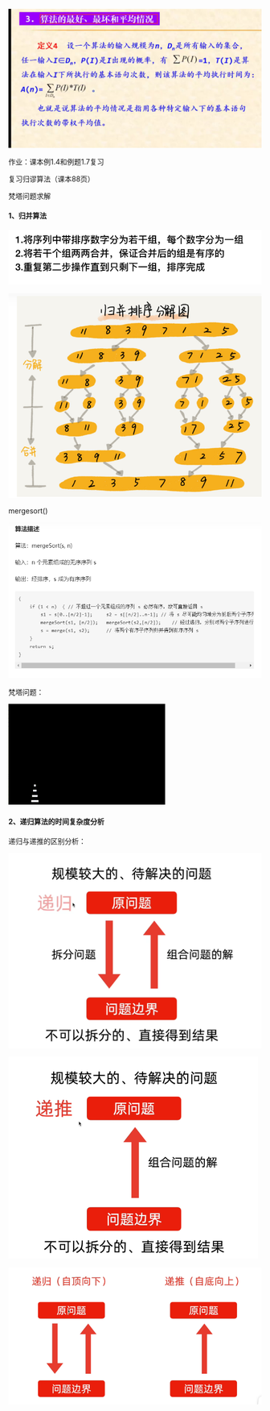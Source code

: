 ![image-20220829104825440](https://raw.githubusercontent.com/kurisaW/picbed/main/img/202208291048762.png)

作业：课本例1.4和例题1.7复习

复习归谬算法（课本88页）

梵塔问题求解



#### 1、归并算法

![image-20220901091443818](https://raw.githubusercontent.com/kurisaW/picbed/main/img/202209010914012.png)

![image-20220901082906367](https://raw.githubusercontent.com/kurisaW/picbed/main/img/202209010829726.png)

mergesort()

![image-20220901082934768](https://raw.githubusercontent.com/kurisaW/picbed/main/img/202209010829865.png)

梵塔问题：



![在这里插入图片描述](https://raw.githubusercontent.com/kurisaW/picbed/main/img/202209010837323.gif)

#### 2、递归算法的时间复杂度分析

递归与递推的区别分析：

![image-20220901090512675](https://raw.githubusercontent.com/kurisaW/picbed/main/img/202209010905128.png)

![image-20220901090534346](https://raw.githubusercontent.com/kurisaW/picbed/main/img/202209010905517.png)

![image-20220901090610058](https://raw.githubusercontent.com/kurisaW/picbed/main/img/202209010906113.png)
